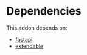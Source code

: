 # Dependencies

This addon depends on:

- [fastapi](../../../../odoo-bringout-oca-rest-framework-fastapi)
- [extendable](../../../../odoo-bringout-oca-rest-framework-extendable)
